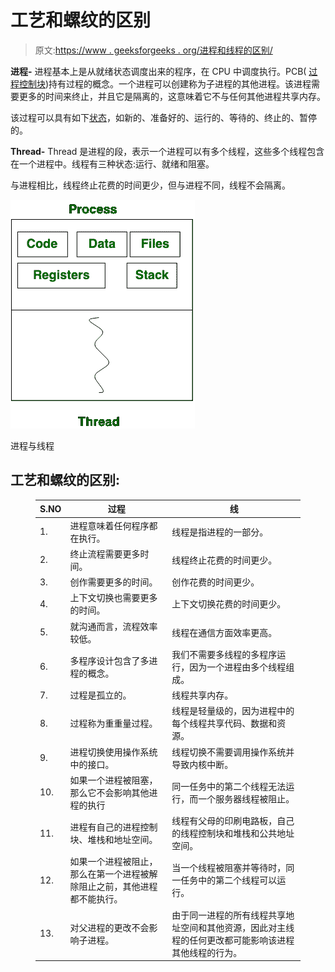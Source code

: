 # 工艺和螺纹的区别

> 原文:[https://www . geeksforgeeks . org/进程和线程的区别/](https://www.geeksforgeeks.org/difference-between-process-and-thread/)

**进程-**
进程基本上是从就绪状态调度出来的程序，在 CPU 中调度执行。PCB( [过程控制块](https://www.geeksforgeeks.org/process-table-and-process-control-block-pcb/))持有过程的概念。一个进程可以创建称为子进程的其他进程。该进程需要更多的时间来终止，并且它是隔离的，这意味着它不与任何其他进程共享内存。

该过程可以具有如下[状态](https://www.geeksforgeeks.org/states-of-a-process-in-operating-systems/)，如新的、准备好的、运行的、等待的、终止的、暂停的。

**Thread-**
Thread 是进程的段，表示一个进程可以有多个线程，这些多个线程包含在一个进程中。线程有三种状态:运行、就绪和阻塞。

与进程相比，线程终止花费的时间更少，但与进程不同，线程不会隔离。

![Process vs Thread](img/4f3b502701647f46a1cb39b8c5f7c385.png)

进程与线程

## **工艺和螺纹的区别:**

<figure class="table">

| S.NO | 过程 | 线 |
| --- | --- | --- |
| 1. | 进程意味着任何程序都在执行。 | 线程是指进程的一部分。 |
| 2. | 终止流程需要更多时间。 | 线程终止花费的时间更少。 |
| 3. | 创作需要更多的时间。 | 创作花费的时间更少。 |
| 4. | 上下文切换也需要更多的时间。 | 上下文切换花费的时间更少。 |
| 5. | 就沟通而言，流程效率较低。 | 线程在通信方面效率更高。 |
| 6.  | 多程序设计包含了多进程的概念。 | 我们不需要多线程的多程序运行，因为一个进程由多个线程组成。 |
| 7. | 过程是孤立的。 | 线程共享内存。 |
| 8. | 过程称为重重量过程。 | 线程是轻量级的，因为进程中的每个线程共享代码、数据和资源。 |
| 9. | 进程切换使用操作系统中的接口。 | 线程切换不需要调用操作系统并导致内核中断。 |
| 10. | 如果一个进程被阻塞，那么它不会影响其他进程的执行 | 同一任务中的第二个线程无法运行，而一个服务器线程被阻止。 |
| 11. | 进程有自己的进程控制块、堆栈和地址空间。 | 线程有父母的印刷电路板，自己的线程控制块和堆栈和公共地址空间。 |
| 12. | 如果一个进程被阻止，那么在第一个进程被解除阻止之前，其他进程都不能执行。 | 当一个线程被阻塞并等待时，同一任务中的第二个线程可以运行。 |
| 13. | 对父进程的更改不会影响子进程。 | 由于同一进程的所有线程共享地址空间和其他资源，因此对主线程的任何更改都可能影响该进程其他线程的行为。 |

</figure>